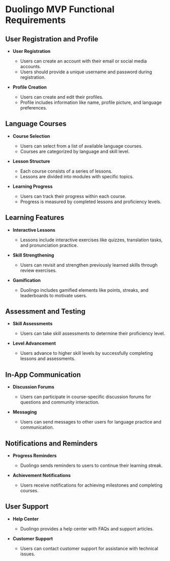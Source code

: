 # Duolingo MVP Functional Requirements

## User Registration and Profile

- **User Registration**

  - Users can create an account with their email or social media accounts.
  - Users should provide a unique username and password during registration.

- **Profile Creation**
  - Users can create and edit their profiles.
  - Profile includes information like name, profile picture, and language preferences.

## Language Courses

- **Course Selection**

  - Users can select from a list of available language courses.
  - Courses are categorized by language and skill level.

- **Lesson Structure**

  - Each course consists of a series of lessons.
  - Lessons are divided into modules with specific topics.

- **Learning Progress**
  - Users can track their progress within each course.
  - Progress is measured by completed lessons and proficiency levels.

## Learning Features

- **Interactive Lessons**

  - Lessons include interactive exercises like quizzes, translation tasks, and pronunciation practice.

- **Skill Strengthening**

  - Users can revisit and strengthen previously learned skills through review exercises.

- **Gamification**
  - Duolingo includes gamified elements like points, streaks, and leaderboards to motivate users.

## Assessment and Testing

- **Skill Assessments**

  - Users can take skill assessments to determine their proficiency level.

- **Level Advancement**
  - Users advance to higher skill levels by successfully completing lessons and assessments.

## In-App Communication

- **Discussion Forums**

  - Users can participate in course-specific discussion forums for questions and community interaction.

- **Messaging**
  - Users can send messages to other users for language practice and communication.

## Notifications and Reminders

- **Progress Reminders**

  - Duolingo sends reminders to users to continue their learning streak.

- **Achievement Notifications**
  - Users receive notifications for achieving milestones and completing courses.

## User Support

- **Help Center**

  - Duolingo provides a help center with FAQs and support articles.

- **Customer Support**
  - Users can contact customer support for assistance with technical issues.
